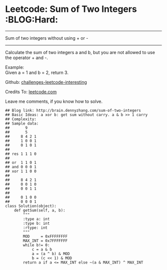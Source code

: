 # Leetcode: Sum of Two Integers     :BLOG:Hard:


---

Sum of two integers without using + or -  

---

Calculate the sum of two integers a and b, but you are not allowed to use the operator + and -.  

Example:  
Given a = 1 and b = 2, return 3.  

Github: [challenges-leetcode-interesting](https://github.com/DennyZhang/challenges-leetcode-interesting/tree/master/sum-of-two-integers)  

Credits To: [leetcode.com](https://leetcode.com/problems/sum-of-two-integers/description/)  

Leave me comments, if you know how to solve.  

    ## Blog link: http://brain.dennyzhang.com/sum-of-two-integers
    ## Basic Ideas: a xor b: get sum without carry. a & b >> 1 carry
    ## Complexity:
    ## Sample data:
    ##       9
    ##       5
    ##     8 4 2 1
    ##     1 0 0 1
    ##     0 1 0 1
    ##
    ## res 1 1 1 0
    ##
    ## or  1 1 0 1
    ## and 0 0 0 1
    ## xor 1 1 0 0
    ##
    ##     8 4 2 1
    ##     0 0 1 0
    ##     0 0 1 1
    ##
    ##     0 1 0 0
    ##     0 0 0 1
    class Solution(object):
        def getSum(self, a, b):
            """
            :type a: int
            :type b: int
            :rtype: int
            """
            MOD     = 0xFFFFFFFF
            MAX_INT = 0x7FFFFFFF
            while b!= 0:
                c = a & b
                a = (a ^ b) & MOD
                b = (c << 1) & MOD
            return a if a <= MAX_INT else ~(a & MAX_INT) ^ MAX_INT